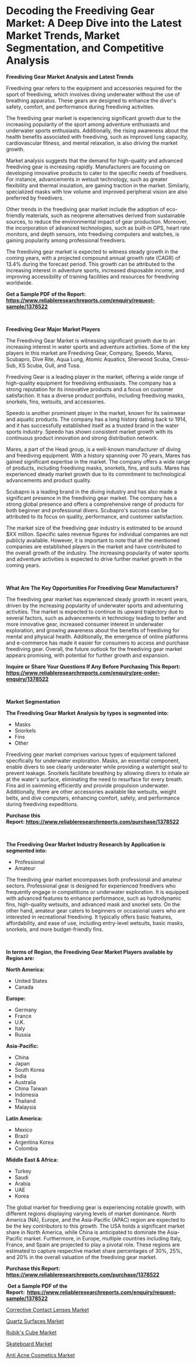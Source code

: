 <p><h1>Decoding the Freediving Gear Market: A Deep Dive into the Latest Market Trends, Market Segmentation, and Competitive Analysis</h1></p><p><strong>Freediving Gear Market Analysis and Latest Trends</strong></p>
<p><p>Freediving gear refers to the equipment and accessories required for the sport of freediving, which involves diving underwater without the use of breathing apparatus. These gears are designed to enhance the diver's safety, comfort, and performance during freediving activities.</p><p>The freediving gear market is experiencing significant growth due to the increasing popularity of the sport among adventure enthusiasts and underwater sports enthusiasts. Additionally, the rising awareness about the health benefits associated with freediving, such as improved lung capacity, cardiovascular fitness, and mental relaxation, is also driving the market growth.</p><p>Market analysis suggests that the demand for high-quality and advanced freediving gear is increasing rapidly. Manufacturers are focusing on developing innovative products to cater to the specific needs of freedivers. For instance, advancements in wetsuit technology, such as greater flexibility and thermal insulation, are gaining traction in the market. Similarly, specialized masks with low volume and improved peripheral vision are also preferred by freedivers.</p><p>Other trends in the freediving gear market include the adoption of eco-friendly materials, such as neoprene alternatives derived from sustainable sources, to reduce the environmental impact of gear production. Moreover, the incorporation of advanced technologies, such as built-in GPS, heart rate monitors, and depth sensors, into freediving computers and watches, is gaining popularity among professional freedivers.</p><p>The freediving gear market is expected to witness steady growth in the coming years, with a projected compound annual growth rate (CAGR) of 13.4% during the forecast period. This growth can be attributed to the increasing interest in adventure sports, increased disposable income, and improving accessibility of training facilities and resources for freediving worldwide.</p></p>
<p><strong>Get a Sample PDF of the Report:&nbsp; <a href="https://www.reliableresearchreports.com/enquiry/request-sample/1378522">https://www.reliableresearchreports.com/enquiry/request-sample/1378522</a></strong></p>
<p>&nbsp;</p>
<p><strong>Freediving Gear Major Market Players</strong></p>
<p><p>The Freediving Gear Market is witnessing significant growth due to an increasing interest in water sports and adventure activities. Some of the key players in this market are Freediving Gear, Company, Speedo, Mares, Scubapro, Dive Rite, Aqua Lung, Atomic Aquatics, Sherwood Scuba, Cressi-Sub, XS Scuba, Gull, and Tusa.</p><p>Freediving Gear is a leading player in the market, offering a wide range of high-quality equipment for freediving enthusiasts. The company has a strong reputation for its innovative products and a focus on customer satisfaction. It has a diverse product portfolio, including freediving masks, snorkels, fins, wetsuits, and accessories.</p><p>Speedo is another prominent player in the market, known for its swimwear and aquatic products. The company has a long history dating back to 1914, and it has successfully established itself as a trusted brand in the water sports industry. Speedo has shown consistent market growth with its continuous product innovation and strong distribution network.</p><p>Mares, a part of the Head group, is a well-known manufacturer of diving and freediving equipment. With a history spanning over 70 years, Mares has gained significant expertise in the market. The company offers a wide range of products, including freediving masks, snorkels, fins, and suits. Mares has experienced steady market growth due to its commitment to technological advancements and product quality.</p><p>Scubapro is a leading brand in the diving industry and has also made a significant presence in the freediving gear market. The company has a strong global presence and offers a comprehensive range of products for both beginner and professional divers. Scubapro's success can be attributed to its focus on quality, performance, and customer satisfaction.</p><p>The market size of the freediving gear industry is estimated to be around $XX million. Specific sales revenue figures for individual companies are not publicly available. However, it is important to note that all the mentioned companies are established players in the market and have contributed to the overall growth of the industry. The increasing popularity of water sports and adventure activities is expected to drive further market growth in the coming years.</p></p>
<p>&nbsp;</p>
<p><strong>What Are The Key Opportunities For Freediving Gear Manufacturers?</strong></p>
<p><p>The freediving gear market has experienced steady growth in recent years, driven by the increasing popularity of underwater sports and adventuring activities. The market is expected to continue its upward trajectory due to several factors, such as advancements in technology leading to better and more innovative gear, increased consumer interest in underwater exploration, and growing awareness about the benefits of freediving for mental and physical health. Additionally, the emergence of online platforms and e-commerce has made it easier for consumers to access and purchase freediving gear. Overall, the future outlook for the freediving gear market appears promising, with potential for further growth and expansion.</p></p>
<p><strong>Inquire or Share Your Questions If Any Before Purchasing This Report: <a href="https://www.reliableresearchreports.com/enquiry/pre-order-enquiry/1378522">https://www.reliableresearchreports.com/enquiry/pre-order-enquiry/1378522</a></strong></p>
<p>&nbsp;</p>
<p><strong>Market Segmentation</strong></p>
<p><strong>The Freediving Gear Market Analysis by types is segmented into:</strong></p>
<p><ul><li>Masks</li><li>Snorkels</li><li>Fins</li><li>Other</li></ul></p>
<p><p>Freediving gear market comprises various types of equipment tailored specifically for underwater exploration. Masks, an essential component, enable divers to see clearly underwater while providing a watertight seal to prevent leakage. Snorkels facilitate breathing by allowing divers to inhale air at the water's surface, eliminating the need to resurface for every breath. Fins aid in swimming efficiently and provide propulsion underwater. Additionally, there are other accessories available like wetsuits, weight belts, and dive computers, enhancing comfort, safety, and performance during freediving expeditions.</p></p>
<p><strong>Purchase this Report:&nbsp;<a href="https://www.reliableresearchreports.com/purchase/1378522">https://www.reliableresearchreports.com/purchase/1378522</a></strong></p>
<p>&nbsp;</p>
<p><strong>The Freediving Gear Market Industry Research by Application is segmented into:</strong></p>
<p><ul><li>Professional</li><li>Amateur</li></ul></p>
<p><p>The freediving gear market encompasses both professional and amateur sectors. Professional gear is designed for experienced freedivers who frequently engage in competitions or underwater exploration. It is equipped with advanced features to enhance performance, such as hydrodynamic fins, high-quality wetsuits, and advanced mask and snorkel sets. On the other hand, amateur gear caters to beginners or occasional users who are interested in recreational freediving. It typically offers basic features, affordability, and ease of use, including entry-level wetsuits, basic masks, snorkels, and more budget-friendly fins.</p></p>
<p>&nbsp;</p>
<p><strong>In terms of Region, the Freediving Gear Market Players available by Region are:</strong></p>
<p>
    <p> <strong> North America: </strong>
        <ul>
            <li>United States</li>
            <li>Canada</li>
        </ul>
        </p> 
    <p> <strong> Europe: </strong>
        <ul>
            <li>Germany</li>
            <li>France</li>
            <li>U.K.</li>
            <li>Italy</li>
            <li>Russia</li>
        </ul>
        </p> 
    <p> <strong> Asia-Pacific: </strong>
        <ul>
            <li>China</li>
            <li>Japan</li>
            <li>South Korea</li>
            <li>India</li>
            <li>Australia</li>
            <li>China Taiwan</li>
            <li>Indonesia</li>
            <li>Thailand</li>
            <li>Malaysia</li>
        </ul>
        </p> 
    <p> <strong> Latin America: </strong>
        <ul>
            <li>Mexico</li>
            <li>Brazil</li>
            <li>Argentina Korea</li>
            <li>Colombia</li>
        </ul>
        </p> 
    <p> <strong> Middle East & Africa: </strong>
        <ul>
            <li>Turkey</li>
            <li>Saudi</li>
            <li>Arabia</li>
            <li>UAE</li>
            <li>Korea</li>
        </ul>
    </p>
    </p>
<p><p>The global market for freediving gear is experiencing notable growth, with different regions displaying varying levels of market dominance. North America (NA), Europe, and the Asia-Pacific (APAC) region are expected to be the key contributors to this growth. The USA holds a significant market share in North America, while China is anticipated to dominate the Asia-Pacific market. Furthermore, in Europe, multiple countries including Italy, France, and Spain are projected to play a pivotal role. These regions are estimated to capture respective market share percentages of 30%, 25%, and 20% in the overall valuation of the freediving gear market.</p></p>
<p><strong>Purchase this Report: <a href="https://www.reliableresearchreports.com/purchase/1378522">https://www.reliableresearchreports.com/purchase/1378522</a></strong></p>
<p>&nbsp;<strong>Get a Sample PDF of the Report:&nbsp;&nbsp;<a href="https://www.reliableresearchreports.com/enquiry/request-sample/1378522">https://www.reliableresearchreports.com/enquiry/request-sample/1378522</a></strong></p>
<p><strong></strong></p>
<p><p><a href="https://github.com/GroverBarry/Market-Research-Report-List-2/blob/main/corrective-contact-lenses-market.md">Corrective Contact Lenses Market</a></p><p><a href="https://github.com/NorbertYates/Market-Research-Report-List-2/blob/main/quartz-surfaces-market.md">Quartz Surfaces Market</a></p><p><a href="https://github.com/RoccoManning/Market-Research-Report-List-2/blob/main/rubiks-cube-market.md">Rubik's Cube Market</a></p><p><a href="https://github.com/RichRobinson5/Market-Research-Report-List-2/blob/main/skateboard-market.md">Skateboard Market</a></p><p><a href="https://github.com/JameTravis/Market-Research-Report-List-2/blob/main/anti-acne-cosmetics-market.md">Anti Acne Cosmetics Market</a></p></p>